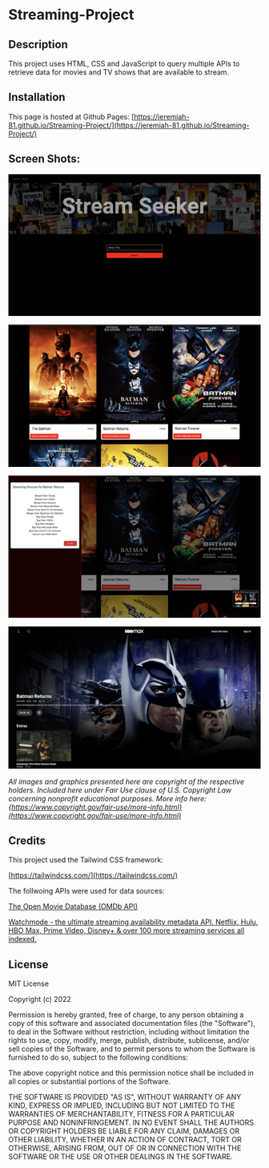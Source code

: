 # Streaming-Project

## Description

This project uses HTML, CSS and JavaScript to query multiple APIs to retrieve data for movies and TV shows that are available to stream.

## Installation

This page is hosted at Github Pages: [https://jeremiah-81.github.io/Streaming-Project/](https://jeremiah-81.github.io/Streaming-Project/)

## Screen Shots:

![screenshot1](./assets/images/screenshot1.png)


![screenshot2](./assets/images/screenshot2.png)


![screenshot3](./assets/images/screenshot3.png)


![screenshot4](./assets/images/screenshot4.png)


*All images and graphics presented here are copyright of the respective holders. Included here under Fair Use clause of U.S. Copyright Law concerning nonprofit educational purposes. More info here: {https://www.copyright.gov/fair-use/more-info.html}(https://www.copyright.gov/fair-use/more-info.html)*

## Credits

This project used the Tailwind CSS framework:

[https://tailwindcss.com/](https://tailwindcss.com/)

The follwoing APIs were used for data sources:

[The Open Movie Database (OMDb API)](https://www.omdbapi.com/)

[Watchmode - the ultimate streaming availability metadata API. Netflix, Hulu, HBO Max, Prime Video, Disney+ &amp; over 100 more streaming services all indexed.](https://api.watchmode.com/)


## License
MIT License

Copyright (c) 2022

Permission is hereby granted, free of charge, to any person obtaining a copy
of this software and associated documentation files (the "Software"), to deal
in the Software without restriction, including without limitation the rights
to use, copy, modify, merge, publish, distribute, sublicense, and/or sell
copies of the Software, and to permit persons to whom the Software is
furnished to do so, subject to the following conditions:

The above copyright notice and this permission notice shall be included in all
copies or substantial portions of the Software.

THE SOFTWARE IS PROVIDED "AS IS", WITHOUT WARRANTY OF ANY KIND, EXPRESS OR
IMPLIED, INCLUDING BUT NOT LIMITED TO THE WARRANTIES OF MERCHANTABILITY,
FITNESS FOR A PARTICULAR PURPOSE AND NONINFRINGEMENT. IN NO EVENT SHALL THE
AUTHORS OR COPYRIGHT HOLDERS BE LIABLE FOR ANY CLAIM, DAMAGES OR OTHER
LIABILITY, WHETHER IN AN ACTION OF CONTRACT, TORT OR OTHERWISE, ARISING FROM,
OUT OF OR IN CONNECTION WITH THE SOFTWARE OR THE USE OR OTHER DEALINGS IN THE
SOFTWARE.
